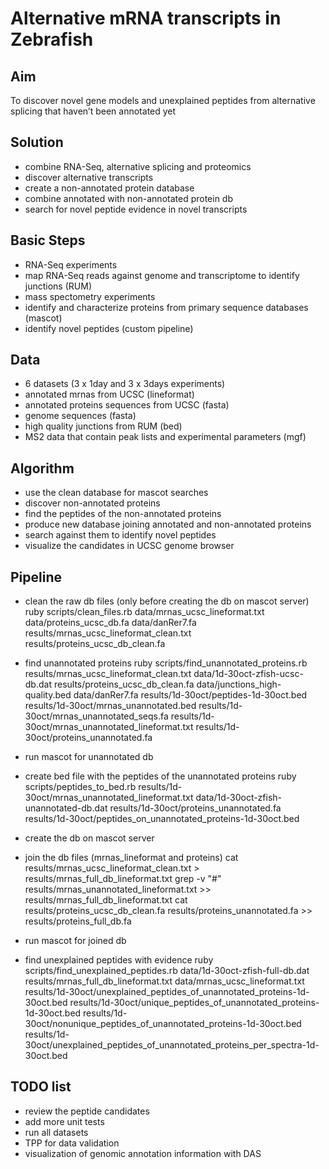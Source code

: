 # Alternative mRNA transcripts in Zebrafish

## Aim
To discover novel gene models and unexplained peptides from alternative splicing that haven’t been annotated yet

## Solution
- combine RNA-Seq, alternative splicing and proteomics 
- discover alternative transcripts
- create a non-annotated protein database
- combine annotated with non-annotated protein db
- search for novel peptide evidence in novel transcripts

## Basic Steps
- RNA-Seq experiments
- map RNA-Seq reads against genome and transcriptome to identify junctions (RUM)
- mass spectometry experiments
- identify and characterize proteins from primary sequence databases (mascot)
- identify novel peptides (custom pipeline)

## Data
- 6 datasets (3 x 1day and 3 x 3days experiments)
- annotated mrnas from UCSC (lineformat)
- annotated  proteins sequences from UCSC (fasta)
- genome sequences (fasta)
- high quality junctions from RUM (bed)
- MS2 data that contain peak lists and experimental parameters (mgf)

## Algorithm
- use the clean database for mascot searches
- discover non-annotated proteins
- find the peptides of the non-annotated proteins
- produce new database joining annotated and non-annotated proteins
- search against them to identify novel peptides
- visualize the candidates in UCSC genome browser

## Pipeline

- clean the raw db files (only before creating the db on mascot server)
ruby scripts/clean_files.rb data/mrnas_ucsc_lineformat.txt data/proteins_ucsc_db.fa data/danRer7.fa results/mrnas_ucsc_lineformat_clean.txt results/proteins_ucsc_db_clean.fa

- find unannotated proteins
ruby scripts/find_unannotated_proteins.rb results/mrnas_ucsc_lineformat_clean.txt data/1d-30oct-zfish-ucsc-db.dat results/proteins_ucsc_db_clean.fa data/junctions_high-quality.bed data/danRer7.fa results/1d-30oct/peptides-1d-30oct.bed results/1d-30oct/mrnas_unannotated.bed results/1d-30oct/mrnas_unannotated_seqs.fa results/1d-30oct/mrnas_unannotated_lineformat.txt results/1d-30oct/proteins_unannotated.fa

- run mascot for unannotated db 

- create bed file with the peptides of the unannotated proteins
ruby scripts/peptides_to_bed.rb results/1d-30oct/mrnas_unannotated_lineformat.txt data/1d-30oct-zfish-unannotated-db.dat results/1d-30oct/proteins_unannotated.fa results/1d-30oct/peptides_on_unannotated_proteins-1d-30oct.bed

- create the db on mascot server

- join the db files (mrnas_lineformat and proteins)
cat results/mrnas_ucsc_lineformat_clean.txt > results/mrnas_full_db_lineformat.txt
grep -v "#" results/mrnas_unannotated_lineformat.txt >> results/mrnas_full_db_lineformat.txt
cat results/proteins_ucsc_db_clean.fa results/proteins_unannotated.fa >> results/proteins_full_db.fa

- run mascot for joined db

- find unexplained peptides with evidence
ruby scripts/find_unexplained_peptides.rb data/1d-30oct-zfish-full-db.dat results/mrnas_full_db_lineformat.txt data/mrnas_ucsc_lineformat.txt results/1d-30oct/unexplained_peptides_of_unannotated_proteins-1d-30oct.bed results/1d-30oct/unique_peptides_of_unannotated_proteins-1d-30oct.bed results/1d-30oct/nonunique_peptides_of_unannotated_proteins-1d-30oct.bed results/1d-30oct/unexplained_peptides_of_unannotated_proteins_per_spectra-1d-30oct.bed


## TODO list
- review the peptide candidates
- add more unit tests
- run all datasets
- TPP for data validation
- visualization of genomic annotation information with DAS
